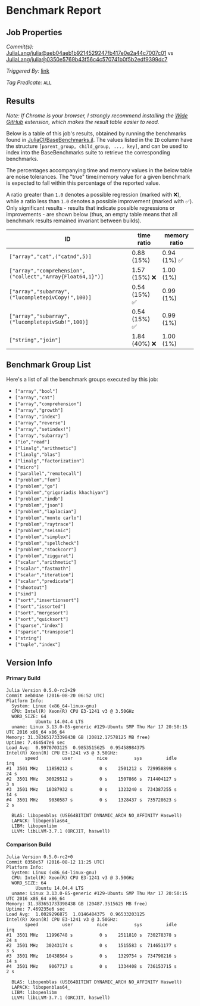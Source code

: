 # Benchmark Report

## Job Properties

*Commit(s):* [JuliaLang/julia@aeb04aeb1b9214529247fb417e0e2a44c7007c01](https://github.com/JuliaLang/julia/commit/aeb04aeb1b9214529247fb417e0e2a44c7007c01) vs [JuliaLang/julia@0350e5769b43f56c4c570741b0f5b2edf9399dc7](https://github.com/JuliaLang/julia/commit/0350e5769b43f56c4c570741b0f5b2edf9399dc7)

*Triggered By:* [link](https://github.com/JuliaLang/julia/commit/aeb04aeb1b9214529247fb417e0e2a44c7007c01#commitcomment-18718049)

*Tag Predicate:* `ALL`

## Results

*Note: If Chrome is your browser, I strongly recommend installing the [Wide GitHub](https://chrome.google.com/webstore/detail/wide-github/kaalofacklcidaampbokdplbklpeldpj?hl=en)
extension, which makes the result table easier to read.*

Below is a table of this job's results, obtained by running the benchmarks found in
[JuliaCI/BaseBenchmarks.jl](https://github.com/JuliaCI/BaseBenchmarks.jl). The values
listed in the `ID` column have the structure `[parent_group, child_group, ..., key]`,
and can be used to index into the BaseBenchmarks suite to retrieve the corresponding
benchmarks.

The percentages accompanying time and memory values in the below table are noise tolerances. The "true"
time/memory value for a given benchmark is expected to fall within this percentage of the reported value.

A ratio greater than `1.0` denotes a possible regression (marked with :x:), while a ratio less
than `1.0` denotes a possible improvement (marked with :white_check_mark:). Only significant results - results
that indicate possible regressions or improvements - are shown below (thus, an empty table means that all
benchmark results remained invariant between builds).

| ID | time ratio | memory ratio |
|----|------------|--------------|
| `["array","cat",("catnd",5)]` | 0.88 (15%)  | 0.94 (1%) :white_check_mark: |
| `["array","comprehension",("collect","Array{Float64,1}")]` | 1.57 (15%) :x: | 1.00 (1%)  |
| `["array","subarray",("lucompletepivCopy!",100)]` | 0.54 (15%) :white_check_mark: | 0.99 (1%)  |
| `["array","subarray",("lucompletepivSub!",100)]` | 0.54 (15%) :white_check_mark: | 0.99 (1%)  |
| `["string","join"]` | 1.84 (40%) :x: | 1.00 (1%)  |

## Benchmark Group List

Here's a list of all the benchmark groups executed by this job:

- `["array","bool"]`
- `["array","cat"]`
- `["array","comprehension"]`
- `["array","growth"]`
- `["array","index"]`
- `["array","reverse"]`
- `["array","setindex!"]`
- `["array","subarray"]`
- `["io","read"]`
- `["linalg","arithmetic"]`
- `["linalg","blas"]`
- `["linalg","factorization"]`
- `["micro"]`
- `["parallel","remotecall"]`
- `["problem","fem"]`
- `["problem","go"]`
- `["problem","grigoriadis khachiyan"]`
- `["problem","imdb"]`
- `["problem","json"]`
- `["problem","laplacian"]`
- `["problem","monte carlo"]`
- `["problem","raytrace"]`
- `["problem","seismic"]`
- `["problem","simplex"]`
- `["problem","spellcheck"]`
- `["problem","stockcorr"]`
- `["problem","ziggurat"]`
- `["scalar","arithmetic"]`
- `["scalar","fastmath"]`
- `["scalar","iteration"]`
- `["scalar","predicate"]`
- `["shootout"]`
- `["simd"]`
- `["sort","insertionsort"]`
- `["sort","issorted"]`
- `["sort","mergesort"]`
- `["sort","quicksort"]`
- `["sparse","index"]`
- `["sparse","transpose"]`
- `["string"]`
- `["tuple","index"]`

## Version Info

#### Primary Build

```
Julia Version 0.5.0-rc2+29
Commit aeb04ae (2016-08-20 06:52 UTC)
Platform Info:
  System: Linux (x86_64-linux-gnu)
  CPU: Intel(R) Xeon(R) CPU E3-1241 v3 @ 3.50GHz
  WORD_SIZE: 64
           Ubuntu 14.04.4 LTS
  uname: Linux 3.13.0-85-generic #129-Ubuntu SMP Thu Mar 17 20:50:15 UTC 2016 x86_64 x86_64
Memory: 31.383651733398438 GB (20812.17578125 MB free)
Uptime: 7.464547e6 sec
Load Avg:  0.9970703125  0.9853515625  0.95458984375
Intel(R) Xeon(R) CPU E3-1241 v3 @ 3.50GHz: 
       speed         user         nice          sys         idle          irq
#1  3501 MHz   11859212 s          0 s    2501212 s  729958899 s         24 s
#2  3501 MHz   30029512 s          0 s    1507866 s  714404127 s          3 s
#3  3501 MHz   10387932 s          0 s    1323240 s  734387255 s         14 s
#4  3501 MHz    9030587 s          0 s    1328437 s  735728623 s          2 s

  BLAS: libopenblas (USE64BITINT DYNAMIC_ARCH NO_AFFINITY Haswell)
  LAPACK: libopenblas64_
  LIBM: libopenlibm
  LLVM: libLLVM-3.7.1 (ORCJIT, haswell)

```

#### Comparison Build

```
Julia Version 0.5.0-rc2+0
Commit 0350e57 (2016-08-12 11:25 UTC)
Platform Info:
  System: Linux (x86_64-linux-gnu)
  CPU: Intel(R) Xeon(R) CPU E3-1241 v3 @ 3.50GHz
  WORD_SIZE: 64
           Ubuntu 14.04.4 LTS
  uname: Linux 3.13.0-85-generic #129-Ubuntu SMP Thu Mar 17 20:50:15 UTC 2016 x86_64 x86_64
Memory: 31.383651733398438 GB (20487.3515625 MB free)
Uptime: 7.469235e6 sec
Load Avg:  1.0029296875  1.0146484375  0.96533203125
Intel(R) Xeon(R) CPU E3-1241 v3 @ 3.50GHz: 
       speed         user         nice          sys         idle          irq
#1  3501 MHz   11996748 s          0 s    2511810 s  730278378 s         24 s
#2  3501 MHz   30243174 s          0 s    1515583 s  714651177 s          3 s
#3  3501 MHz   10438564 s          0 s    1329754 s  734798216 s         14 s
#4  3501 MHz    9067717 s          0 s    1334408 s  736153715 s          2 s

  BLAS: libopenblas (USE64BITINT DYNAMIC_ARCH NO_AFFINITY Haswell)
  LAPACK: libopenblas64_
  LIBM: libopenlibm
  LLVM: libLLVM-3.7.1 (ORCJIT, haswell)

```
